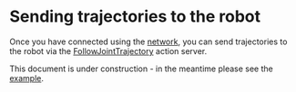 # Sending trajectories to the robot

Once you have connected using the [network](NETWORK.md), you can send trajectories to the robot via the [FollowJointTrajectory](http://docs.ros.org/en/api/control_msgs/html/action/FollowJointTrajectory.html) action server.

This document is under construction - in the meantime please see the [example](../commander_api/scripts/examples/run_trajectory.py).
